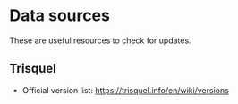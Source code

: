 # Data sources

These are useful resources to check for updates.

## Trisquel

* Official version list: https://trisquel.info/en/wiki/versions
